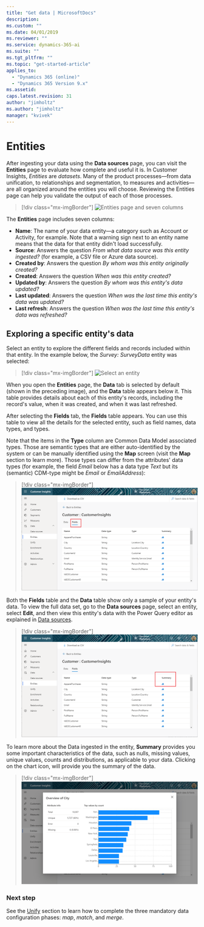```yaml
---
title: "Get data | MicrosoftDocs"
description: 
ms.custom: ""
ms.date: 04/01/2019
ms.reviewer: ""
ms.service: dynamics-365-ai
ms.suite: ""
ms.tgt_pltfrm: ""
ms.topic: "get-started-article"
applies_to: 
  - "Dynamics 365 (online)"
  - "Dynamics 365 Version 9.x"
ms.assetid: 
caps.latest.revision: 31
author: "jimholtz"
ms.author: "jimholtz"
manager: "kvivek"
---
```

# Entities

After ingesting your data using the **Data sources** page, you can visit the **Entities** page to evaluate how complete and useful it is. In Customer Insights, *Entities* are *datasets*. Many of the product processes—from data unification, to relationships and segmentation, to measures and activities—are all organized around the entities you will choose. Reviewing the Entities page can help you validate the output of each of those processes. 

> [!div class="mx-imgBorder"] 
> ![Entities page and seven columns](media/scorecard-entities-import-data.png "Entities page and seven columns")

The **Entities** page includes seven columns: 
- **Name**: The name of your data entity—a category such as Account or Activity, for example. Note that a warning sign next to an entity name means that the data for that entity didn't load successfully. 
- **Source**: Answers the question *From what data source was this entity ingested?* (for example, a CSV file or Azure data source).
- **Created by**: Answers the question *By whom was this entity originally created?*
- **Created**: Answers the question *When was this entity created?*
- **Updated by**: Answers the question *By whom was this entity's data updated?*
- **Last updated**: Answers the question *When was the last time this entity's data was updated?*
- **Last refresh**: Answers the question *When was the last time this entity's data was refreshed?*

## Exploring a specific entity's data


Select an entity to explore the different fields and records included within that entity. In the example below, the *Survey: SurveyData* entity was selected:

> [!div class="mx-imgBorder"] 
> ![Select an entity](media/data-manager-entities-data.png "Select an entity")

When you open the **Entities** page, the **Data** tab is selected by default (shown in the preceding image), and the **Data** table appears below it. This table provides details about each of this entity's records, including the record's value, when it was created, and when it was last refreshed.

After selecting the **Fields** tab, the **Fields** table appears. You can use this table to view all the details for the selected entity, such as field names, data types, and types. 

Note that the items in the **Type** column are Common Data Model associated types. Those are semantic types that are either auto-identified by the system or can be manually identified using the **Map** screen (visit the **Map** section to learn more). Those types can differ from the attributes' data types (for example, the field *Email* below has a data type *Text* but its (semantic) CDM-type might be *Email* or *EmailAddress*):

> [!div class="mx-imgBorder"] 
> ![Fields table](media/data-manager-entities-fields.png "Fields table")

Both the **Fields** table and the **Data** table show only a sample of your entity's data. To view the full data set, go to the **Data sources** page, select an entity, select **Edit**, and then view this entity's data with the Power Query editor as explained in [Data sources](pm-data-sources.md).

> [!div class="mx-imgBorder"] 
> ![Fields table](media/data-manager-entities-summary.png "Data summary table")

To learn more about the Data ingested in the entity, **Summary** provides you some important characteristics of the data, such as nulls, missing values, unique values, counts and distributions, as applicable to your data. 
Clicking on the chart icon, will provide you the summary of the data.
> [!div class="mx-imgBorder"] 
> ![Fields table](media/data-manager-entities-summary-chart.png "Data summary chart")
### Next step

See the [Unify](pm-configure-data.md) section to learn how to complete the three mandatory data configuration phases: *map*, *match*, and *merge*.
